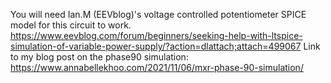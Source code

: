 You will need Ian.M (EEVblog)'s voltage controlled potentiometer SPICE model for this circuit to work.
https://www.eevblog.com/forum/beginners/seeking-help-with-ltspice-simulation-of-variable-power-supply/?action=dlattach;attach=499067
Link to my blog post on the phase90 simulation: https://www.annabellekhoo.com/2021/11/06/mxr-phase-90-simulation/

